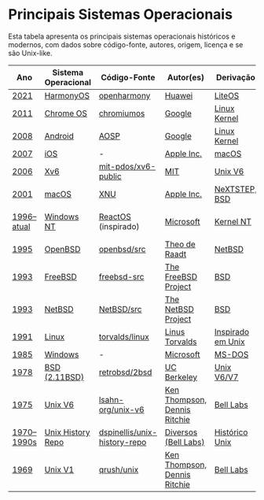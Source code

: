 # Principais Sistemas Operacionais

Esta tabela apresenta os principais sistemas operacionais históricos e modernos, com dados sobre código-fonte, autores, origem, licença e se são Unix-like.

| Ano        | Sistema Operacional         | Código-Fonte                                                                 | Autor(es)                                                                                              | Derivação                                       | Licença              | Unix-like |
|------------|-----------------------------|------------------------------------------------------------------------------|---------------------------------------------------------------------------------------------------------|----------------------------------------------------------|----------------------|------------|
| [2021](https://chatgpt.com?q=2021+na+Engenharia+de+Software+e+computação)       | [HarmonyOS](https://chatgpt.com?q=HarmonyOS)                    | [openharmony](https://github.com/OpenHarmony)                               | [Huawei](https://chatgpt.com?q=Huawei)                           | [LiteOS](https://chatgpt.com?q=LiteOS)                  | [Apache 2.0](https://chatgpt.com?q=Apache+License+2.0) | Parcialmente |
| [2011](https://chatgpt.com?q=2011+na+Engenharia+de+Software+e+computação)       | [Chrome OS](https://chatgpt.com?q=Chrome+OS)                    | [chromiumos](https://github.com/chromium/chromiumos)                         | [Google](https://chatgpt.com?q=Google)                           | [Linux Kernel](https://chatgpt.com?q=Linux+Kernel)      | [Proprietária](https://chatgpt.com?q=Chrome+OS+licença) | Sim        |
| [2008](https://chatgpt.com?q=2008+na+Engenharia+de+Software+e+computação)       | [Android](https://chatgpt.com?q=Android)                        | [AOSP](https://android.googlesource.com/)                                    | [Google](https://chatgpt.com?q=Google)                           | [Linux Kernel](https://chatgpt.com?q=Linux+Kernel)      | [Apache 2.0](https://chatgpt.com?q=Apache+License+2.0) | Sim        |
| [2007](https://chatgpt.com?q=2007+na+Engenharia+de+Software+e+computação)       | [iOS](https://chatgpt.com?q=iOS)                                | -                                                                            | [Apple Inc.](https://chatgpt.com?q=Apple+Inc.)                   | [macOS](https://chatgpt.com?q=macOS)                    | [Proprietária](https://chatgpt.com?q=iOS+licença)       | Sim        |
| [2006](https://chatgpt.com?q=2006+na+Engenharia+de+Software+e+computação)       | [Xv6](https://chatgpt.com?q=xv6+unix+mit)                       | [mit-pdos/xv6-public](https://github.com/mit-pdos/xv6-public)               | [MIT](https://chatgpt.com?q=MIT+xv6)                             | [Unix V6](https://chatgpt.com?q=unix+v6)                | [MIT](https://chatgpt.com?q=MIT+License)               | Sim        |
| [2001](https://chatgpt.com?q=2001+na+Engenharia+de+Software+e+computação)       | [macOS](https://chatgpt.com?q=macOS)                            | [XNU](https://github.com/apple-oss-distributions/xnu)                        | [Apple Inc.](https://chatgpt.com?q=Apple+Inc.)                   | [NeXTSTEP, BSD](https://chatgpt.com?q=NeXTSTEP+BSD)     | [APSL](https://chatgpt.com?q=Apple+Public+Source+License) | Sim        |
| [1996–atual](https://chatgpt.com?q=1996+na+Engenharia+de+Software+e+computação) | [Windows NT](https://chatgpt.com?q=windows+kernel+nt)           | [ReactOS](https://github.com/reactos/reactos) (inspirado)                    | [Microsoft](https://chatgpt.com?q=Microsoft+Windows+NT)          | [Kernel NT](https://chatgpt.com?q=NT+kernel+architecture) | Proprietária / GPL (ReactOS) | Não        |
| [1995](https://chatgpt.com?q=1995+na+Engenharia+de+Software+e+computação)       | [OpenBSD](https://chatgpt.com?q=openbsd+unix)                   | [openbsd/src](https://github.com/openbsd/src)                                | [Theo de Raadt](https://chatgpt.com?q=Theo+de+Raadt+OpenBSD)     | [NetBSD](https://chatgpt.com?q=NetBSD)                  | [ISC](https://chatgpt.com?q=ISC+License)               | Sim        |
| [1993](https://chatgpt.com?q=1993+na+Engenharia+de+Software+e+computação)       | [FreeBSD](https://chatgpt.com?q=FreeBSD)                        | [freebsd-src](https://github.com/freebsd/freebsd-src)                        | [The FreeBSD Project](https://chatgpt.com?q=FreeBSD+project)     | [BSD](https://chatgpt.com?q=BSD)                        | [BSD-2-Clause](https://chatgpt.com?q=BSD+Licença)       | Sim        |
| [1993](https://chatgpt.com?q=1993+na+Engenharia+de+Software+e+computação)       | [NetBSD](https://chatgpt.com?q=NetBSD)                          | [NetBSD/src](https://github.com/NetBSD/src)                                  | [The NetBSD Project](https://chatgpt.com?q=NetBSD+project)       | [BSD](https://chatgpt.com?q=BSD)                        | [BSD-2-Clause](https://chatgpt.com?q=BSD+Licença)       | Sim        |
| [1991](https://chatgpt.com?q=1991+na+Engenharia+de+Software+e+computação)       | [Linux](https://chatgpt.com?q=Linux)                            | [torvalds/linux](https://github.com/torvalds/linux)                          | [Linus Torvalds](https://chatgpt.com?q=Linus+Torvalds)           | [Inspirado em Unix](https://chatgpt.com?q=unix+influence+linux) | [GPLv2](https://chatgpt.com?q=GPLv2)             | Sim        |
| [1985](https://chatgpt.com?q=1985+na+Engenharia+de+Software+e+computação)       | [Windows](https://chatgpt.com?q=Microsoft+Windows)             | -                                                                            | [Microsoft](https://chatgpt.com?q=Microsoft)                     | [MS-DOS](https://chatgpt.com?q=MS-DOS)                  | [Proprietária](https://chatgpt.com?q=Windows+licença)   | Não        |
| [1978](https://chatgpt.com?q=1978+na+Engenharia+de+Software+e+computação)       | [BSD (2.11BSD)](https://chatgpt.com?q=2.11bsd+unix)            | [retrobsd/2bsd](https://github.com/retrobsd/2bsd)                            | [UC Berkeley](https://chatgpt.com?q=UC+Berkeley+BSD)             | [Unix V6/V7](https://chatgpt.com?q=unix+v6+v7)           | [BSD](https://chatgpt.com?q=BSD+Licença)               | Sim        |
| [1975](https://chatgpt.com?q=1975+na+Engenharia+de+Software+e+computação)       | [Unix V6](https://chatgpt.com?q=unix+v6)                        | [lsahn-org/unix-v6](https://github.com/lsahn-org/unix-v6)                    | [Ken Thompson, Dennis Ritchie](https://chatgpt.com?q=Ken+Thompson+Dennis+Ritchie) | [Bell Labs](https://chatgpt.com?q=bell+labs+unix)       | [Permissiva](https://chatgpt.com?q=unix+licença+v6)    | Sim        |
| [1970–1990s](https://chatgpt.com?q=anos+1970+a+1990+na+Engenharia+de+Software+e+computação) | [Unix History Repo](https://chatgpt.com?q=unix+history+repo)   | [dspinellis/unix-history-repo](https://github.com/dspinellis/unix-history-repo) | [Diversos (Bell Labs)](https://chatgpt.com?q=unix+autores+bell+labs) | [Histórico Unix](https://chatgpt.com?q=historia+do+unix) | [Múltiplas](https://chatgpt.com?q=unix+licenças+históricas) | Sim        |
| [1969](https://chatgpt.com?q=1969+na+Engenharia+de+Software+e+computação)       | [Unix V1](https://chatgpt.com?q=unix+v1)                        | [qrush/unix](https://github.com/qrush/unix)                                  | [Ken Thompson, Dennis Ritchie](https://chatgpt.com?q=Ken+Thompson+Dennis+Ritchie) | [Bell Labs](https://chatgpt.com?q=bell+labs+unix)       | [Permissiva](https://chatgpt.com?q=unix+licença+v1)    | Sim        |
